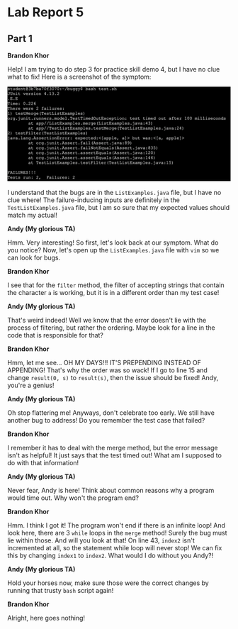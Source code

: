 # Lab Report 5

## Part 1

__Brandon Khor__

Help! I am trying to do step 3 for practice skill demo 4, but I have no clue what to fix! Here is a screenshot of the symptom:

![Image](error5.png)

I understand that the bugs are in the `ListExamples.java` file, but I have no clue where! The failure-inducing inputs are definitely in the `TestListExamples.java` file, but I am so sure that my expected values should match my actual!

__Andy (My glorious TA)__

Hmm. Very interesting! So first, let's look back at our symptom. What do you notice? Now, let's open up the `ListExamples.java` file with `vim` so we can look for bugs.

__Brandon Khor__

I see that for the `filter` method, the filter of accepting strings that contain the character `a` is working, but it is in a different order than my test case!

__Andy (My glorious TA)__

That's weird indeed! Well we know that the error doesn't lie with the process of filtering, but rather the ordering. Maybe look for a line in the code that is responsible for that?

__Brandon Khor__

Hmm, let me see... OH MY DAYS!!! IT'S PREPENDING INSTEAD OF APPENDING! That's why the order was so wack! If I go to line 15 and change `result(0, s)` to `result(s)`, then the issue should be fixed! Andy, you're a genius!

__Andy (My glorious TA)__

Oh stop flattering me! Anyways, don't celebrate too early. We still have another bug to address! Do you remember the test case that failed?

__Brandon Khor__

I remember it has to deal with the merge method, but the error message isn't as helpful! It just says that the test timed out! What am I supposed to do with that information!

__Andy (My glorious TA)__

Never fear, Andy is here! Think about common reasons why a program would time out. Why won't the program end?

__Brandon Khor__

Hmm. I think I got it! The program won't end if there is an infinite loop! And look here, there are 3 `while` loops in the `merge` method! Surely the bug must lie within those. And will you look at that! On line 43, `index2` isn't incremented at all, so the statement while loop will never stop! We can fix this by changing `index1` to `index2`. What would I do without you Andy?!

__Andy (My glorious TA)__

Hold your horses now, make sure those were the correct changes by running that trusty `bash` script again!

__Brandon Khor__

Alright, here goes nothing!


